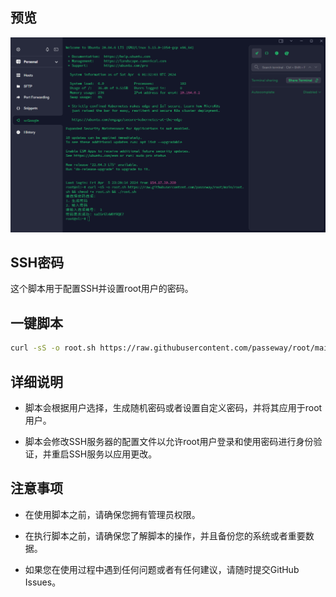 
## 预览

![preview](预览.png)

## SSH密码

这个脚本用于配置SSH并设置root用户的密码。


## 一键脚本

```bash
curl -sS -o root.sh https://raw.githubusercontent.com/passeway/root/main/root.sh && chmod +x root.sh && ./root.sh
```
## 详细说明
- 脚本会根据用户选择，生成随机密码或者设置自定义密码，并将其应用于root用户。

- 脚本会修改SSH服务器的配置文件以允许root用户登录和使用密码进行身份验证，并重启SSH服务以应用更改。
## 注意事项
- 在使用脚本之前，请确保您拥有管理员权限。

- 在执行脚本之前，请确保您了解脚本的操作，并且备份您的系统或者重要数据。

- 如果您在使用过程中遇到任何问题或者有任何建议，请随时提交GitHub Issues。

